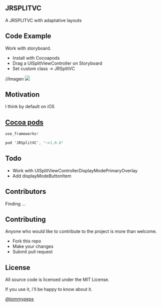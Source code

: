 ## JRSPLITVC	

A JRSPLITVC with adaptative layouts 

## Code Example


Work with storyboard.

* Install with Cocoapods
* Drag a UISplitViewController on Storyboard
* Set custom class 	-> JRSplitVC


//Imagen
![](/o)


## Motivation

I think by default on iOS

## [Cocoa pods](https://cocoapods.org)

```Objective-C
use_frameworks!

pod 'JRSplitVC', '~>1.0.0'

```


## Todo

* Work with UISplitViewControllerDisplayModePrimaryOverlay
* Add displayModeButtonItem

## Contributors

Finding ...
## Contributing

Anyone who would like to contribute to the project is more than welcome.

* Fork this repo
* Make your changes
* Submit pull request

## License

All source code is licensed under the MIT License.

If you use it, i'll be happy to know about it.

[@tommypeps](https://twitter.com/tommypepss)
